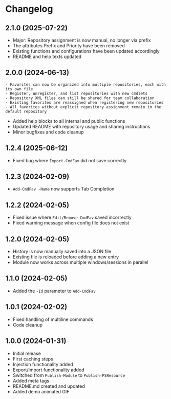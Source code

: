 ﻿# Changelog

## 2.1.0 (2025-07-22)
- Major: Repository assignment is now manual, no longer via prefix
- The attributes Prefix and Priority have been removed
- Existing functions and configurations have been updated accordingly
- README and help texts updated

## 2.0.0 (2024-06-13)
    - Favorites can now be organized into multiple repositories, each with its own file
    - Register, unregister, and list repositories with new cmdlets
    - Repository XML files can still be shared for team collaboration
    - Existing favorites are reassigned when registering new repositories
    - All favorites without explicit repository assignment remain in the default repository
- Added help blocks to all internal and public functions
- Updated README with repository usage and sharing instructions
- Minor bugfixes and code cleanup

## 1.2.4 (2025-06-12)
- Fixed bug where `Import-CmdFav` did not save correctly

## 1.2.3 (2024-02-09)
- `Add-CmdFav -Name` now supports Tab Completion

## 1.2.2 (2024-02-05)
- Fixed issue where `Edit/Remove-CmdFav` saved incorrectly
- Fixed warning message when config file does not exist

## 1.2.0 (2024-02-05)
- History is now manually saved into a JSON file
- Existing file is reloaded before adding a new entry
- Module now works across multiple windows/sessions in parallel

## 1.1.0 (2024-02-05)
- Added the `-Id` parameter to `Add-CmdFav`

## 1.0.1 (2024-02-02)
- Fixed handling of multiline commands
- Code cleanup

## 1.0.0 (2024-01-31)
- Initial release
- First caching steps
- Injection functionality added
- Export/Import functionality added
- Switched from `Publish-Module` to `Publish-PSResource`
- Added meta tags
- README.md created and updated
- Added demo animated GIF
